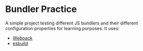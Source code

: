 # Bundler Practice

A simple project testing different JS bundlers and their different configuration properties for learning purposes. It uses:
- [Webpack](https://webpack.js.org/)
- [esbuild](https://esbuild.github.io/)
